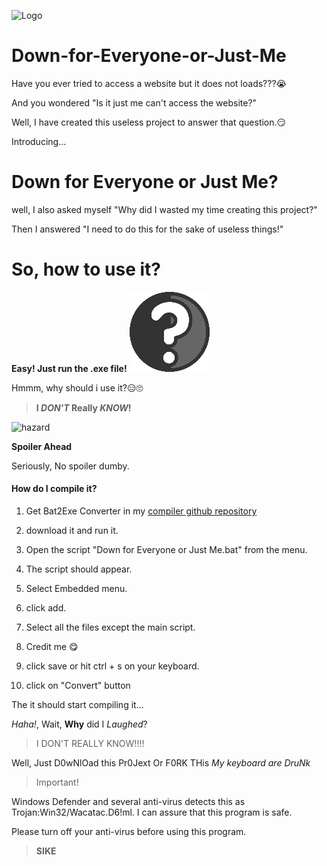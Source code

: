 ![Logo](https://github.com/TheGamerz29/Down-for-Everyone-or-Just-Me/raw/gh-pages/raw/DFJM.ico)
# Down-for-Everyone-or-Just-Me
Have you ever tried to access a website but it does not loads???😭

And you wondered "Is it just me can't access the website?"

Well, I have created this useless project to answer that question.😏

Introducing...

# Down for Everyone or Just Me?
well, I also asked myself "Why did I wasted my time creating this project?"

Then I answered "I need to do this for the sake of useless things!"

# So, how to use it?
**Easy! Just run the .exe file!**
![Question](https://github.com/TheGamerz29/Down-for-Everyone-or-Just-Me/raw/gh-pages/raw/newnorm.png)

Hmmm, why should i use it?😑🙄

>**I _DON'T_ Really _KNOW_!**

![hazard](https://github.com/ytisf/theZoo/raw/gh-pages/MalDB-Logo-Thumb.png)

**Spoiler Ahead**

Seriously, No spoiler dumby.
#### How do I compile it?
1. Get Bat2Exe Converter in my [compiler github repository](https://github.com/TheGamerz29/Compiler)

2. download it and run it.

3. Open the script "Down for Everyone or Just Me.bat" from the menu.

4. The script should appear.

5. Select Embedded menu.

6. click add.

7. Select all the files except the main script.

8. Credit me 😋

9. click save or hit ctrl + s on your keyboard.

10. click on "Convert" button

The it should start compiling it...

*Haha!*, Wait, **Why** did I *Laughed*?

> I DON'T REALLY KNOW!!!!

Well, Just D0wNlOad this Pr0Jext Or F0RK THis *My keyboard are DruNk*

>Important!

Windows Defender and several anti-virus detects this as Trojan:Win32/Wacatac.D6!ml. I can assure that this program is safe.

Please turn off your anti-virus before using this program.

> **SIKE**
